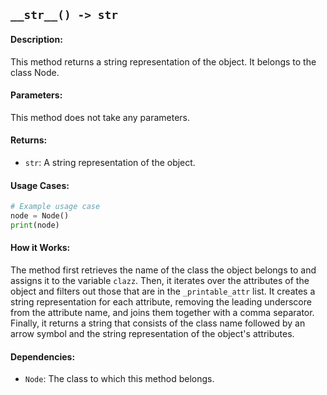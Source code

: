 ## `__str__() -> str`

#### Description:
This method returns a string representation of the object. It belongs to the class Node.

#### Parameters:
This method does not take any parameters.

#### Returns:
- `str`: A string representation of the object.

#### Usage Cases:

```python
# Example usage case
node = Node()
print(node)
```

#### How it Works:
The method first retrieves the name of the class the object belongs to and assigns it to the variable `clazz`. Then, it iterates over the attributes of the object and filters out those that are in the `_printable_attr` list. It creates a string representation for each attribute, removing the leading underscore from the attribute name, and joins them together with a comma separator. Finally, it returns a string that consists of the class name followed by an arrow symbol and the string representation of the object's attributes.

#### Dependencies:
- `Node`: The class to which this method belongs.